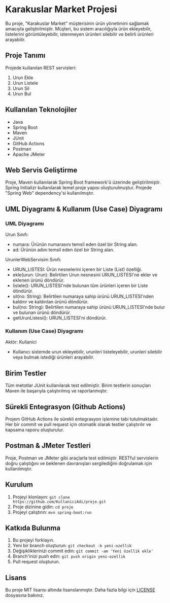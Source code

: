 # Karakuslar Market Projesi

Bu proje, "Karakuslar Market" müşterisinin ürün yönetimini sağlamak amacıyla geliştirilmiştir. Müşteri, bu sistem aracılığıyla ürün ekleyebilir, listelerini görüntüleyebilir, istenmeyen ürünleri silebilir ve belirli ürünleri arayabilir.

## Proje Tanımı

Projede kullanılan REST servisleri:

1. Urun Ekle
2. Urun Listele
3. Urun Sil
4. Urun Bul

## Kullanılan Teknolojiler

- Java
- Spring Boot
- Maven
- JUnit
- GitHub Actions
- Postman
- Apache JMeter


## Web Servis Geliştirme

Proje, Maven kullanılarak Spring Boot framework'ü üzerinde geliştirilmiştir. Spring Initializr kullanılarak temel proje yapısı oluşturulmuştur. Projede "Spring Web" dependency'si kullanılmıştır.

## UML Diyagramı & Kullanım (Use Case) Diyagramı

### UML Diyagramı

Urun Sınıfı:

- numara: Ürünün numarasını temsil eden özel bir String alan.
- ad: Ürünün adını temsil eden özel bir String alan.

UrunlerWebServisim Sınıfı:

- URUN_LISTESI: Ürün nesnelerini içeren bir Liste (List<Urun>) özelliği.
- ekle(urun: Urun): Belirtilen Urun nesnesini URUN_LISTESI'ne ekler ve eklenen ürünü döndürür.
- listele(): URUN_LISTESI'nde bulunan tüm ürünleri içeren bir Liste döndürür.
- sil(no: String): Belirtilen numaraya sahip ürünü URUN_LISTESI'nden kaldırır ve kaldırılan ürünü döndürür.
- bul(no: String): Belirtilen numaraya sahip ürünü URUN_LISTESI'nde bulur ve bulunan ürünü döndürür.
- getUrunListesi(): URUN_LISTESI'ni döndürür.

### Kullanım (Use Case) Diyagramı

Aktör: Kullanici

- Kullanıcı sistemde urun ekleyebilir, urunleri listeleyebilir, urunleri silebilir veya bulmak istediği ürünleri arayabilir.

## Birim Testler

Tüm metotlar JUnit kullanılarak test edilmiştir. Birim testlerin sonuçları Maven ile başarıyla çalıştırılmış ve raporlanmıştır.

## Sürekli Entegrasyon (Github Actions)

Projem GitHub Actions ile sürekli entegrasyon işlemine tabi tutulmaktadır. Her bir commit ve pull request için otomatik olarak testler çalıştırılır ve kapsama raporu oluşturulur.

## Postman & JMeter Testleri

Proje, Postman ve JMeter gibi araçlarla test edilmiştir. RESTful servislerin doğru çalıştığını ve beklenen davranışları sergilediğini doğrulamak için kullanılmıştır.

## Kurulum

1. Projeyi klonlayın: `git clone https://github.com/KullaniciAdi/proje.git`
2. Proje dizinine gidin: `cd proje`
3. Projeyi çalıştırın: `mvn spring-boot:run`

## Katkıda Bulunma

1. Bu projeyi forklayın.
2. Yeni bir branch oluşturun: `git checkout -b yeni-ozellik`
3. Değişikliklerinizi commit edin: `git commit -am 'Yeni özellik ekle'`
4. Branch'inizi push edin: `git push origin yeni-ozellik`
5. Pull request oluşturun.

## Lisans

Bu proje MIT lisansı altında lisanslanmıştır. Daha fazla bilgi için [LICENSE](LICENSE) dosyasına bakınız.
